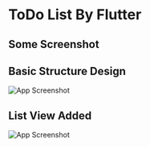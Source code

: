 
# ToDo List By Flutter


## Some Screenshot
  ## Basic Structure Design


![App Screenshot](https://i.ibb.co/YNwzcRf/Screenshot-from-2024-05-15-12-16-18.png)


  ## List View Added
![App Screenshot](https://i.ibb.co/JCts4CV/Screenshot-from-2024-05-22-00-08-54.png)
